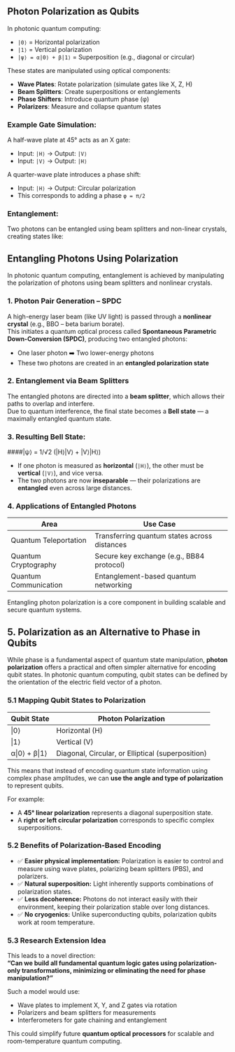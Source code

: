 ## Photon Polarization as Qubits

In photonic quantum computing:

- `|0⟩` = Horizontal polarization  
- `|1⟩` = Vertical polarization  
- `|ψ⟩ = α|0⟩ + β|1⟩` = Superposition (e.g., diagonal or circular)


These states are manipulated using optical components:

- **Wave Plates**: Rotate polarization (simulate gates like X, Z, H)
- **Beam Splitters**: Create superpositions or entanglements
- **Phase Shifters**: Introduce quantum phase (φ)
- **Polarizers**: Measure and collapse quantum states

### Example Gate Simulation:
A half-wave plate at 45° acts as an X gate:

- Input: `|H⟩` → Output: `|V⟩`
- Input: `|V⟩` → Output: `|H⟩`

A quarter-wave plate introduces a phase shift:

- Input: `|H⟩` → Output: Circular polarization
- This corresponds to adding a phase `φ = π/2`

### Entanglement:
Two photons can be entangled using beam splitters and non-linear crystals, creating states like:

## Entangling Photons Using Polarization

In photonic quantum computing, entanglement is achieved by manipulating the polarization of photons using beam splitters and nonlinear crystals.

### 1. Photon Pair Generation – SPDC

A high-energy laser beam (like UV light) is passed through a **nonlinear crystal** (e.g., BBO – beta barium borate).  
This initiates a quantum optical process called **Spontaneous Parametric Down-Conversion (SPDC)**, producing two entangled photons:

- One laser photon ➡️ Two lower-energy photons
- These two photons are created in an **entangled polarization state**

### 2. Entanglement via Beam Splitters

The entangled photons are directed into a **beam splitter**, which allows their paths to overlap and interfere.  
Due to quantum interference, the final state becomes a **Bell state** — a maximally entangled quantum state.

### 3. Resulting Bell State:

####|ψ⟩ = 1/√2 (|H⟩|V⟩ + |V⟩|H⟩)

- If one photon is measured as **horizontal** (`|H⟩`), the other must be **vertical** (`|V⟩`), and vice versa.
- The two photons are now **inseparable** — their polarizations are **entangled** even across large distances.

### 4. Applications of Entangled Photons

| Area                    | Use Case                                      |
|-------------------------|-----------------------------------------------|
| Quantum Teleportation   | Transferring quantum states across distances  |
| Quantum Cryptography    | Secure key exchange (e.g., BB84 protocol)     |
| Quantum Communication   | Entanglement-based quantum networking         |

Entangling photon polarization is a core component in building scalable and secure quantum systems.

## 5. Polarization as an Alternative to Phase in Qubits

While phase is a fundamental aspect of quantum state manipulation, **photon polarization** offers a practical and often simpler alternative for encoding qubit states. In photonic quantum computing, qubit states can be defined by the orientation of the electric field vector of a photon.

### 5.1 Mapping Qubit States to Polarization

| Qubit State         | Photon Polarization                      |
|---------------------|-------------------------------------------|
| \|0⟩                | Horizontal (H)                            |
| \|1⟩                | Vertical (V)                              |
| α\|0⟩ + β\|1⟩       | Diagonal, Circular, or Elliptical (superposition) |

This means that instead of encoding quantum state information using complex phase amplitudes, we can **use the angle and type of polarization** to represent qubits.

For example:
- A **45° linear polarization** represents a diagonal superposition state.
- A **right or left circular polarization** corresponds to specific complex superpositions.

### 5.2 Benefits of Polarization-Based Encoding

- ✅ **Easier physical implementation:** Polarization is easier to control and measure using wave plates, polarizing beam splitters (PBS), and polarizers.
- ✅ **Natural superposition:** Light inherently supports combinations of polarization states.
- ✅ **Less decoherence:** Photons do not interact easily with their environment, keeping their polarization stable over long distances.
- ✅ **No cryogenics:** Unlike superconducting qubits, polarization qubits work at room temperature.

### 5.3 Research Extension Idea

This leads to a novel direction:  
**“Can we build all fundamental quantum logic gates using polarization-only transformations, minimizing or eliminating the need for phase manipulation?”**

Such a model would use:
- Wave plates to implement X, Y, and Z gates via rotation
- Polarizers and beam splitters for measurements
- Interferometers for gate chaining and entanglement

This could simplify future **quantum optical processors** for scalable and room-temperature quantum computing.

